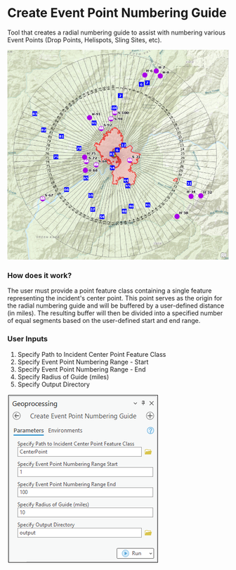 # Create Event Point Numbering Guide

Tool that creates a radial numbering guide to assist with numbering various Event Points (Drop Points, Helispots, Sling Sites, etc).

![screenshot_CreateEventPointNumberingGuide_1.png](https://raw.githubusercontent.com/mpanunto/PanunTools/main/docs/screenshot_CreateEventPointNumberingGuide_1.png)

### How does it work?

The user must provide a point feature class containing a single feature representing the incident's center point. This point serves as the origin for the radial numbering guide and will be buffered by a user-defined distance (in miles). The resulting buffer will then be divided into a specified number of equal segments based on the user-defined start and end range. 

### User Inputs

1. Specify Path to Incident Center Point Feature Class
2. Specify Event Point Numbering Range - Start
3. Specify Event Point Numbering Range - End
4. Specify Radius of Guide (miles)
5. Specify Output Directory

![screenshot_CreateEventPointNumberingGuide_2.png](https://raw.githubusercontent.com/mpanunto/PanunTools/main/docs/screenshot_CreateEventPointNumberingGuide_2.png)

